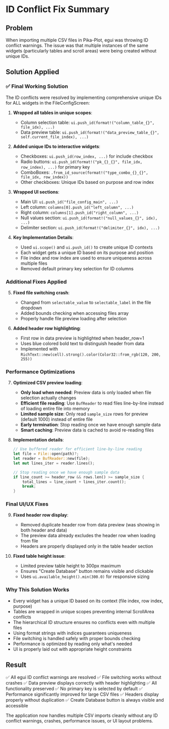 # ID Conflict Fix Summary

## Problem
When importing multiple CSV files in Pika-Plot, egui was throwing ID conflict warnings. The issue was that multiple instances of the same widgets (particularly tables and scroll areas) were being created without unique IDs.

## Solution Applied

### ✅ Final Working Solution
The ID conflicts were resolved by implementing comprehensive unique IDs for ALL widgets in the FileConfigScreen:

1. **Wrapped all tables in unique scopes**:
   - Column selection table: `ui.push_id(format!("column_table_{}", file_idx), ...)`
   - Data preview table: `ui.push_id(format!("data_preview_table_{}", self.current_file_index), ...)`

2. **Added unique IDs to interactive widgets**:
   - Checkboxes: `ui.push_id(row_index, ...)` for include checkbox
   - Radio buttons: `ui.push_id(format!("pk_{}_{}", file_idx, row_index), ...)` for primary key
   - ComboBoxes: `.from_id_source(format!("type_combo_{}_{}", file_idx, row_index))`
   - Other checkboxes: Unique IDs based on purpose and row index

3. **Wrapped UI sections**:
   - Main UI: `ui.push_id("file_config_main", ...)`
   - Left column: `columns[0].push_id("left_column", ...)`
   - Right column: `columns[1].push_id("right_column", ...)`
   - Null values section: `ui.push_id(format!("null_values_{}", idx), ...)`
   - Delimiter section: `ui.push_id(format!("delimiter_{}", idx), ...)`

4. **Key Implementation Details**:
   - Used `ui.scope()` and `ui.push_id()` to create unique ID contexts
   - Each widget gets a unique ID based on its purpose and position
   - File index and row index are used to ensure uniqueness across multiple files
   - Removed default primary key selection for ID columns

### Additional Fixes Applied

5. **Fixed file switching crash**:
   - Changed from `selectable_value` to `selectable_label` in the file dropdown
   - Added bounds checking when accessing files array
   - Properly handle file preview loading after selection

6. **Added header row highlighting**:
   - First row in data preview is highlighted when header_row=1
   - Uses blue colored bold text to distinguish header from data
   - Implemented with `RichText::new(cell).strong().color(Color32::from_rgb(120, 200, 255))`

### Performance Optimizations

7. **Optimized CSV preview loading**:
   - **Only load when needed**: Preview data is only loaded when file selection actually changes
   - **Efficient file reading**: Use `BufReader` to read files line-by-line instead of loading entire file into memory
   - **Limited sample size**: Only read `sample_size` rows for preview (default 1000) instead of entire file
   - **Early termination**: Stop reading once we have enough sample data
   - **Smart caching**: Preview data is cached to avoid re-reading files

8. **Implementation details**:
   ```rust
   // Use buffered reader for efficient line-by-line reading
   let file = File::open(path)?;
   let reader = BufReader::new(file);
   let mut lines_iter = reader.lines();
   
   // Stop reading once we have enough sample data
   if line_count >= header_row && rows.len() >= sample_size {
       total_lines = line_count + lines_iter.count();
       break;
   }
   ```

### Final UI/UX Fixes

9. **Fixed header row display**:
   - Removed duplicate header row from data preview (was showing in both header and data)
   - The preview data already excludes the header row when loading from file
   - Headers are properly displayed only in the table header section

10. **Fixed table height issue**:
    - Limited preview table height to 300px maximum
    - Ensures "Create Database" button remains visible and clickable
    - Uses `ui.available_height().min(300.0)` for responsive sizing

### Why This Solution Works
- Every widget has a unique ID based on its context (file index, row index, purpose)
- Tables are wrapped in unique scopes preventing internal ScrollArea conflicts
- The hierarchical ID structure ensures no conflicts even with multiple files
- Using format strings with indices guarantees uniqueness
- File switching is handled safely with proper bounds checking
- Performance is optimized by reading only what's needed
- UI is properly laid out with appropriate height constraints

## Result
✅ All egui ID conflict warnings are resolved
✅ File switching works without crashes
✅ Data preview displays correctly with header highlighting
✅ All functionality preserved
✅ No primary key is selected by default
✅ Performance significantly improved for large CSV files
✅ Headers display properly without duplication
✅ Create Database button is always visible and accessible

The application now handles multiple CSV imports cleanly without any ID conflict warnings, crashes, performance issues, or UI layout problems. 